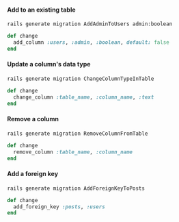 #### Add to an existing table
`rails generate migration AddAdminToUsers admin:boolean`

```ruby
def change
  add_column :users, :admin, :boolean, default: false
end
```

#### Update a column's data type
`rails generate migration ChangeColumnTypeInTable`

```ruby
def change
  change_column :table_name, :column_name, :text
end
```
#### Remove a column
`rails generate migration RemoveColumnFromTable`
```ruby
def change
  remove_column :table_name, :column_name
end
```
#### Add a foreign key
`rails generate migration AddForeignKeyToPosts`
```ruby
def change
  add_foreign_key :posts, :users
end
```
